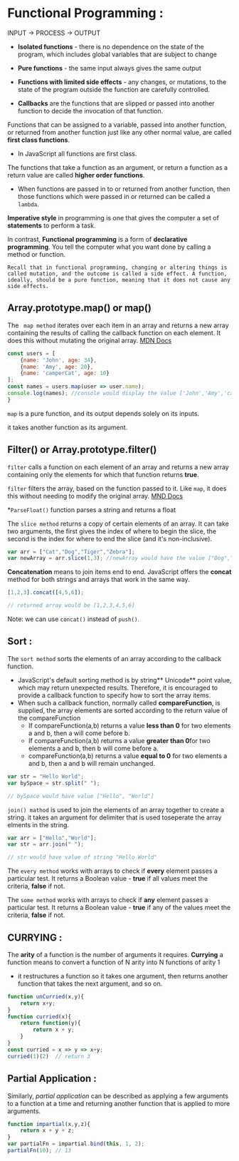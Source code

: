 # Functional Programming :

INPUT -> PROCESS -> OUTPUT 

* __Isolated functions__ - there is no dependence on the state of the program, which includes global variables that are subject to change 
* __Pure functions__ - the same input always gives the same output 
* __Functions with limited side effects__ - any changes, or mutations, to the state of the program outside the function are carefully controlled. 

* __Callbacks__ are the functions that are slipped or passed into another function to decide the invocation of that function.  

Functions that can be assigned to a variable, passed into another function, or returned from another function just like any other normal value, are called __first class functions__. 

* In JavaScript all functions are first class. 

The functions that take a function as an argument, or return a function as a return value are called __higher order functions__. 

* When functions are passed in to or returned from another function, then those functions which were passed in or returned can be called a `lambda`. 


 __Imperative style__ in programming is one that gives the computer a set of __statements__ to perform a task. 


In contrast, __Functional programming__ is a form of __declarative programming__. You tell the computer what you want done by calling a method or function. 

    Recall that in functional programming, changing or altering things is called mutation, and the outcome is called a side effect. A function, ideally, should be a pure function, meaning that it does not cause any side effects. 


## Array.prototype.map() or map()

The ` map method` iterates over each item in an array and returns a new array containing the results of calling the callback function on each element. It does this without mutating the original array. 
[MDN Docs](https://developer.mozilla.org/en-US/docs/Web/JavaScript/Reference/Global_Objects/Array/map) 

```js
const users = [
    {name: 'John', age: 34},
    {name: 'Amy', age: 20},
    {name: 'camperCat', age: 10}
];
const names = users.map(user => user.name);
console.log(names); //console would display the value ['John','Amy','camperCat'].
}
```

`map` is a pure function, and its output depends solely on its inputs.  

it takes another function as its argument. 

## Filter() or Array.prototype.filter() 

`filter` calls a function on each element of an array and returns a new array containing only the elements for which that function returns **true**.  

`filter` filters the array, based on the function passed to it. Like `map`, it does this without needing to modify the original array. 
[MND Docs](https://developer.mozilla.org/en-US/docs/Web/JavaScript/Reference/Global_Objects/Array/filter )

*`ParseFloat()` function parses a string and returns a float

The `slice method` returns a copy of certain elements of an array. It can take two arguments, the first gives the index of where to begin the slice, the second is the index for where to end the slice (and it's non-inclusive). 

```js
var arr = ["Cat","Dog","Tiger","Zebra"];
var newArray = arr.slice(1,3); //newArray would have the value ["Dog","Tiger"]
```


**Concatenation** means to join items end to end. JavaScript offers the **concat** method for both strings and arrays that work in the same way. 

```js
[1,2,3].concat([4,5,6]);

// returned array would be [1,2,3,4,5,6]
```
Note: we can use `concat()` instead of `push()`.

## Sort : 

The `sort method` sorts the elements of an array according to the callback function.

* JavaScript's default sorting method is by string** Unicode** point value, which may return unexpected results. Therefore, it is encouraged to provide a callback function to specify how to sort the array items.
* When such a callback function, normally called **compareFunction**, is supplied, the array elements are sorted according to the return value of the compareFunction
    * If compareFunction(a,b) returns a value **less than 0** for two elements a and b, then a will come before b.
    * If compareFunction(a,b) returns a value **greater than 0**for two elements a and b, then b will come before a.
    * compareFunction(a,b) returns a value **equal to 0** for two elements a and b, then a and b will remain unchanged.

```js
var str = "Hello World";
var bySpace = str.split(" ");

// bySpace would have value ["Hello", "World"]
```

`join() mathod` is used to join the elements of an array together to create a string. 
it takes an argument for delimiter that is used toseperate the array elments in the string.

```js
var arr = ["Hello","World"];
var str = arr.join(" ");

// str would have value of string "Hello World"
```

The `every method` works with arrays to check if **every** element passes a particular test. It returns a Boolean value - **true** if all values meet the criteria, **false** if not. 

 

 

The `some method` works with arrays to check if **any** element passes a particular test. It returns a Boolean value - **true** if any of the values meet the criteria, **false** if not.

## CURRYING :

The **arity** of a function is the number of arguments it requires. **Currying** a function means to convert a function of N arity into N functions of arity 1 

* it restructures a function so it takes one argument, then returns another function that takes the next argument, and so on. 

```js
function unCurried(x,y){
    return x+y;
}
function curried(x){
    return function(y){
        return x + y;
    }
}
const curried = x => y => x+y;
curried(1)(2)  // return 3
```

## Partial Application : 

Similarly, *partial application* can be described as applying a few arguments to a function at a time and returning another function that is applied to more arguments. 

```js
function impartial(x,y,z){
    return x + y + z;
}
var partialFn = impartial.bind(this, 1, 2);
partialFn(10); // 13
```
